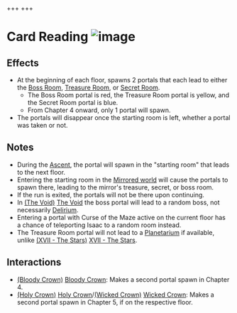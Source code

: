 +++
+++

 # Card Reading ![image](/image/Card_Reading.png) 

Effects
---------


* At the beginning of each floor, spawns 2 portals that each lead to either the [Boss Room](/wiki/Boss_Room "Boss Room"), [Treasure Room](/wiki/Treasure_Room "Treasure Room"), or [Secret Room](/wiki/Secret_Room "Secret Room").
	+ The Boss Room portal is red, the Treasure Room portal is yellow, and the Secret Room portal is blue.
	+ From Chapter 4 onward, only 1 portal will spawn.
* The portals will disappear once the starting room is left, whether a portal was taken or not.


Notes
-------


* During the [Ascent](/wiki/Ascent "Ascent"), the portal will spawn in the "starting room" that leads to the next floor.
* Entering the starting room in the [Mirrored world](/wiki/Mirrored_world "Mirrored world") will cause the portals to spawn there, leading to the mirror's treasure, secret, or boss room.
* If the run is exited, the portals will not be there upon continuing.
* In [(The Void)](/wiki/The_Void "The Void") [The Void](/wiki/The_Void "The Void") the boss portal will lead to a random boss, not necessarily [Delirium](/wiki/Delirium "Delirium").
* Entering a portal with Curse of the Maze active on the current floor has a chance of teleporting Isaac to a random room instead.
* The Treasure Room portal will not lead to a [Planetarium](/wiki/Planetarium "Planetarium") if available, unlike [(XVII - The Stars)](/wiki/Cards_and_Runes "XVII - The Stars") [XVII - The Stars](/wiki/Cards_and_Runes "Cards and Runes").


Interactions
--------------


* [(Bloody Crown)](/wiki/Bloody_Crown "Bloody Crown") [Bloody Crown](/wiki/Bloody_Crown "Bloody Crown"): Makes a second portal spawn in Chapter 4.
* [(Holy Crown)](/wiki/Holy_Crown "Holy Crown") [Holy Crown](/wiki/Holy_Crown "Holy Crown")/[(Wicked Crown)](/wiki/Wicked_Crown "Wicked Crown") [Wicked Crown](/wiki/Wicked_Crown "Wicked Crown"): Makes a second portal spawn in Chapter 5, if on the respective floor.


